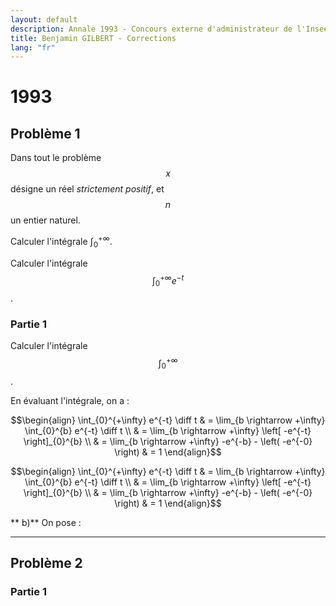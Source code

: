 ```yaml
---
layout: default
description: Annale 1993 - Concours externe d'administrateur de l'Insee
title: Benjamin GILBERT - Corrections
lang: "fr"
---
```


# 1993

## Problème 1

Dans tout le problème $$x$$ désigne un réel _strictement positif_, et $$n$$ un entier naturel.

Calculer l'intégrale $\int_{0}^{+\infty}$. 

Calculer l'intégrale $$\int_{0}^{+\infty} e^{-t}$$. 

### Partie 1

Calculer l'intégrale $$\int_{0}^{+\infty}$$. 

<p>
En évaluant l'intégrale, on a :

$$\begin{align}
    \int_{0}^{+\infty} e^{-t} \diff t & = \lim_{b \rightarrow +\infty} \int_{0}^{b} e^{-t} \diff t \\
    & = \lim_{b \rightarrow +\infty} \left[ -e^{-t} \right]_{0}^{b} \\
    & = \lim_{b \rightarrow +\infty} -e^{-b} - \left( -e^{-0} \right)
    & = 1
\end{align}$$

</p>

$$\begin{align}
    \int_{0}^{+\infty} e^{-t} \diff t & = \lim_{b \rightarrow +\infty} \int_{0}^{b} e^{-t} \diff t \\
    & = \lim_{b \rightarrow +\infty} \left[ -e^{-t} \right]_{0}^{b} \\
    & = \lim_{b \rightarrow +\infty} -e^{-b} - \left( -e^{-0} \right)
    & = 1
\end{align}$$

**   b)** On pose :



---

## Problème 2

### Partie 1
